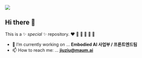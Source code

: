 <img src="https://capsule-render.vercel.app/api?type=shark&color=F5BB96&section=header&fontSize=90" />


## Hi there 👋


This is a ✨ _special_ ✨ repository.
:heart:
:yellow_heart:
:green_heart:
:blue_heart:
:purple_heart:
:imp:

- 🔭 I’m currently working on ... **Embodied AI 사업부 / 프론트엔드팀**
- 📫 How to reach me: ... **jiuziu@maum.ai**




